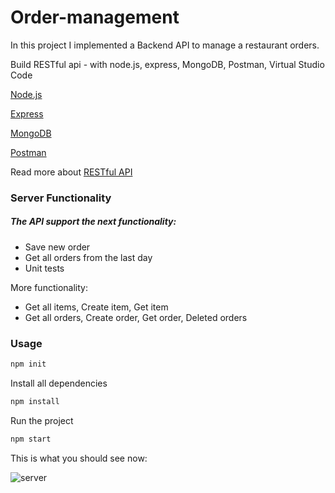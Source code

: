 # Order-management
In this project I implemented a Backend API to manage a restaurant orders.

Build RESTful api - with node.js, express, MongoDB, Postman, Virtual Studio Code

[Node.js](https://docs.npmjs.com/downloading-and-installing-node-js-and-npm)

[Express](https://expressjs.com/en/starter/hello-world.html)

[MongoDB](https://www.mongodb.com/)

[Postman](https://www.postman.com/)

Read more about [RESTful API](https://searchapparchitecture.techtarget.com/definition/RESTful-API)
  

### Server Functionality
##### The API support the next functionality:
- Save new order
- Get all orders from the last day
- Unit tests

More functionality:
- Get all items, Create item, Get item
- Get all orders, Create order, Get order, Deleted orders


### Usage

```sh
npm init
```

Install all dependencies
```sh
npm install
```

Run the project
```sh
npm start
```

This is what you should see now:

![server](https://user-images.githubusercontent.com/44768171/136670657-04425381-d26c-4287-b0ba-1bdc85eedac9.jpeg)
